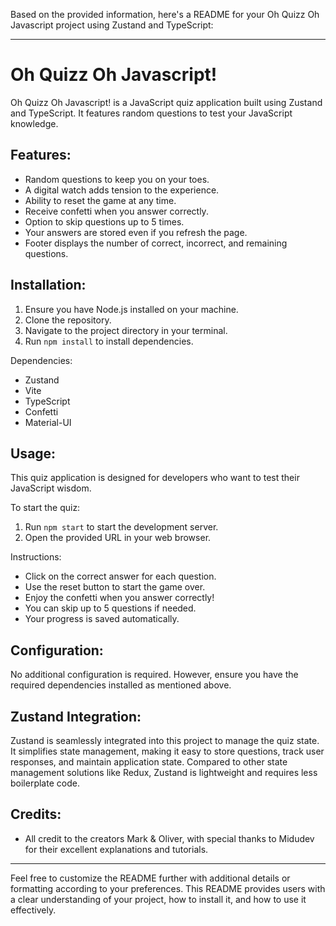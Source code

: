 Based on the provided information, here's a README for your Oh Quizz Oh Javascript project using Zustand and TypeScript:

---

# Oh Quizz Oh Javascript!

Oh Quizz Oh Javascript! is a JavaScript quiz application built using Zustand and TypeScript. It features random questions to test your JavaScript knowledge.

## Features:

- Random questions to keep you on your toes.
- A digital watch adds tension to the experience.
- Ability to reset the game at any time.
- Receive confetti when you answer correctly.
- Option to skip questions up to 5 times.
- Your answers are stored even if you refresh the page.
- Footer displays the number of correct, incorrect, and remaining questions.

## Installation:

1. Ensure you have Node.js installed on your machine.
2. Clone the repository.
3. Navigate to the project directory in your terminal.
4. Run `npm install` to install dependencies.

Dependencies:
- Zustand
- Vite
- TypeScript
- Confetti
- Material-UI

## Usage:

This quiz application is designed for developers who want to test their JavaScript wisdom.

To start the quiz:
1. Run `npm start` to start the development server.
2. Open the provided URL in your web browser.

Instructions:
- Click on the correct answer for each question.
- Use the reset button to start the game over.
- Enjoy the confetti when you answer correctly!
- You can skip up to 5 questions if needed.
- Your progress is saved automatically.

## Configuration:

No additional configuration is required. However, ensure you have the required dependencies installed as mentioned above.

## Zustand Integration:

Zustand is seamlessly integrated into this project to manage the quiz state. It simplifies state management, making it easy to store questions, track user responses, and maintain application state. Compared to other state management solutions like Redux, Zustand is lightweight and requires less boilerplate code.

## Credits:

- All credit to the creators Mark & Oliver, with special thanks to Midudev for their excellent explanations and tutorials.

---

Feel free to customize the README further with additional details or formatting according to your preferences. This README provides users with a clear understanding of your project, how to install it, and how to use it effectively.

